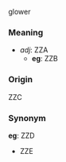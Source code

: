 glower
### Meaning
+ _adj_: ZZA
    + __eg__: ZZB

### Origin

ZZC

### Synonym

__eg__: ZZD

+ ZZE


